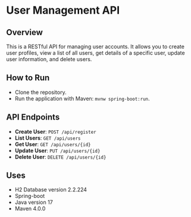 # User Management API

## Overview
This is a RESTful API for managing user accounts. It allows you to create user profiles, view a list of all users, get details of a specific user, update user information, and delete users.

## How to Run
- Clone the repository.
- Run the application with Maven: `mvnw spring-boot:run`.

## API Endpoints
- **Create User**: `POST /api/register`
- **List Users**: `GET /api/users`
- **Get User**: `GET /api/users/{id}`
- **Update User**: `PUT /api/users/{id}`
- **Delete User**: `DELETE /api/users/{id}`

## Uses
-  H2 Database version 2.2.224
-  Spring-boot
-  Java version 17
-  Maven 4.0.0

  
